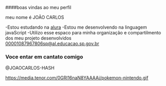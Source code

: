 ####boas vindas ao meu perfil

meu nome é JOÃO CARLOS

  -Estou estudando na [alura](https://WWW.alura.com.br)
-Estou me desenvolvendo na linguagem javaScript
-Utilizo esse espaco para minha organização e compartilmento dos meu projeto desenvolvidos
00001087967806sp@al.educacao.sp.gov.br
### Voce entar em cantato comigo
@JOAOCARLOS-HASH


https://media.tenor.com/0GRl16naN8YAAAAi/pokemon-nintendo.gif
